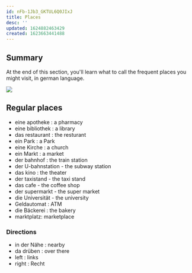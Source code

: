 ```yaml
---
id: nFb-1Jb3_GKTUL6Q0JIxJ
title: Places
desc: ''
updated: 1624882463429
created: 1623663441488
---
```

## Summary

At the end of this section, you'll learn what to call the frequent places you might visit, in german language.

![](/assets/images/2021-06-14-15-30-21.png)

## Regular places

- eine apotheke : a pharmacy
- eine bibliothek : a library
- das restaurant : the resturant
- ein Park : a Park
- eine Kirche : a church
- ein Markt : a market
- der bahnhof : the train station
- der U-bahnstation - the subway station
- das kino : the theater
- der taxistand - the taxi stand
- das cafe - the coffee shop
- der supermarkt - the super market
- die Universität - the university
- Geldautomat : ATM
- die Bäckerei : the bakery
- marktplatz: marketplace

### Directions
- in der Nähe : nearby
- da drüben : over there
- left : links
- right : Recht

